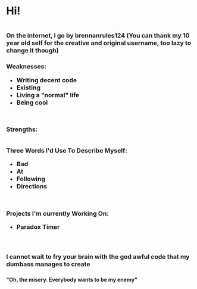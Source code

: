 <h1>Hi!<h1>
<h3>On the internet, I go by brennanrules124 (You can thank my 10 year old self for the creative and original username, too lazy to change it though)<h3>
  
Weaknesses:
  <br>
-   Writing decent code
-   Existing
-   Living a "normal" life
-   Being cool
  
<br>

Strengths:
  <br>
  <br>
  
Three Words I'd Use To Describe Myself:
-   Bad
-   At
-   Following
-   Directions
  <br>
  
Projects I'm currently Working On:
  <br>
-   Paradox Timer
  
<br>
  
<h3>I cannot wait to fry your brain with the god awful code that my dumbass manages to create<h3>
<h4>"Oh, the misery. Everybody wants to be my enemy"<h4>
